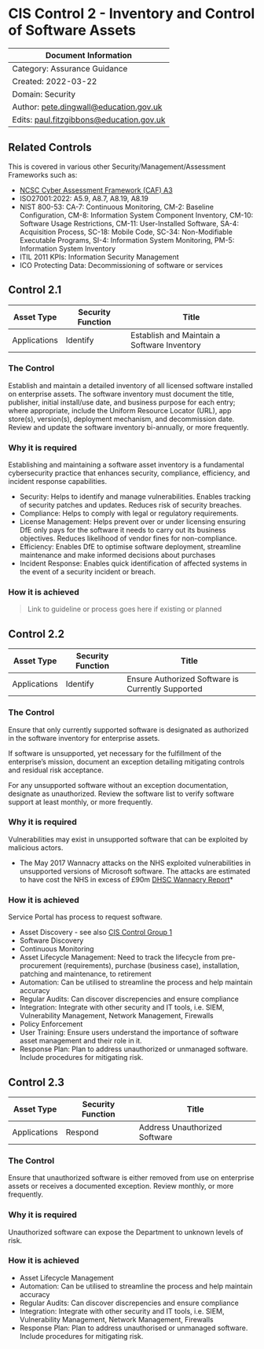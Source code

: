 # CIS Control 2 - Inventory and Control of Software Assets

| Document Information |
------------------------|
| Category: Assurance Guidance |
| Created: 2022-03-22 |
| Domain: Security |
| Author: pete.dingwall@education.gov.uk |
| Edits: paul.fitzgibbons@education.gov.uk |

## Related Controls 
This is covered in various other Security/Management/Assessment Frameworks such as:
* [NCSC Cyber Assessment Framework (CAF) A3](https://www.ncsc.gov.uk/collection/caf/caf-principles-and-guidance/a-3-asset-management)
* ISO27001:2022: A5.9, A8.7, A8.19, A8.19
* NIST 800-53: CA-7: Continuous Monitoring, CM-2: Baseline Configuration, CM-8: Information System Component Inventory, CM-10: Software Usage Restrictions, CM-11: User-Installed Software, SA-4: Acquisition Process, SC-18: Mobile Code, SC-34: Non-Modifiable Executable Programs, SI-4: Information System Monitoring, PM-5: Information System Inventory
* ITIL 2011 KPIs: Information Security Management
* ICO Protecting Data: Decommissioning of software or services

## Control 2.1

| Asset Type | Security Function | Title| 
---| ---| ---|
|Applications	|Identify	|Establish and Maintain a Software Inventory

### The Control

Establish and maintain a detailed inventory of all licensed software installed on enterprise assets. The software inventory must document the title, publisher, initial install/use date, and business purpose for each entry; where appropriate, include the Uniform Resource Locator (URL), app store(s), version(s), deployment mechanism, and decommission date. Review and update the software inventory bi-annually, or more frequently.

### Why it is required

Establishing and maintaining a software asset inventory is a fundamental cybersecurity practice that enhances security, compliance, efficiency, and incident response capabilities.

* Security: Helps to identify and manage vulnerabilities.  Enables tracking of security patches and updates. Reduces risk of security breaches.
* Compliance: Helps to comply with legal or regulatory requirements.
* License Management: Helps prevent over or under licensing ensuring DfE only pays for the software it needs to carry out its business objectives.  Reduces likelihood of vendor fines for non-compliance.
* Efficiency: Enables DfE to optimise software deployment, streamline maintenance and make informed decisions about purchases
* Incident Response: Enables quick identification of affected systems in the event of a security incident or breach. 

### How it is achieved

>Link to guideline or process goes here if existing or planned

## Control 2.2

| Asset Type | Security Function | Title|
---| ---| ---|
|Applications |Identify |Ensure Authorized Software is Currently Supported

### The Control

Ensure that only currently supported software is designated as authorized in the software inventory for enterprise assets.

If software is unsupported, yet necessary for the fulfillment of the enterprise’s mission, document an exception detailing mitigating controls and residual risk acceptance.

For any unsupported software without an exception documentation, designate as unauthorized. Review the software list to verify software support at least monthly, or more frequently.

### Why it is required

Vulnerabilities may exist in unsupported software that can be exploited by malicious actors.

* The May 2017 Wannacry attacks on the NHS exploited vulnerabilities in unsupported versions of Microsoft software.  The attacks are estimated to have cost the NHS in excess of £90m [DHSC Wannacry Report](https://assets.publishing.service.gov.uk/government/uploads/system/uploads/attachment_data/file/747464/securing-cyber-resilience-in-health-and-care-september-2018-update.pdf)*

### How it is achieved

Service Portal has process to request software.

* Asset Discovery - see also [CIS Control Group 1](./ASU-CTG001-CIS-Control-Group1.md)
* Software Discovery
* Continuous Monitoring
* Asset Lifecycle Management: Need to track the lifecycle from pre-procurement (requirements), purchase (business case), installation, patching and maintenance, to retirement
* Automation: Can be utilised to streamline the process and help maintain accuracy
* Regular Audits: Can discover discrepencies and ensure compliance
* Integration: Integrate with other security and IT tools, i.e. SIEM, Vulnerability Management, Network Management, Firewalls
* Policy Enforcement
* User Training: Ensure users understand the importance of software asset management and their role in it.
* Response Plan: Plan to address unauthorized or unmanaged software. Include procedures for mitigating risk.

## Control 2.3

| Asset Type | Security Function | Title| 
---| ---| ---|
Applications | Respond |Address Unauthorized Software

### The Control

Ensure that unauthorized software is either removed from use on enterprise assets or receives a documented exception. Review monthly, or more frequently.

### Why it is required

Unauthorized software can expose the Department to unknown levels of risk.

### How it is achieved

* Asset Lifecycle Management
* Automation: Can be utilised to streamline the process and help maintain accuracy
* Regular Audits: Can discover discrepencies and ensure compliance
* Integration: Integrate with other security and IT tools, i.e. SIEM, Vulnerability Management, Network Management, Firewalls
* Response Plan: Plan to address unauthorised or unmanaged software. Include procedures for mitigating risk.
